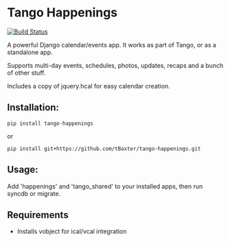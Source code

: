 Tango Happenings
=================

[![Build Status](https://travis-ci.org/tBaxter/tango-happenings.svg?branch=master)](https://travis-ci.org/tBaxter/tango-happenings)

A powerful Django calendar/events app. It works as part of Tango, or as a standalone app.

Supports multi-day events, schedules, photos, updates, recaps and a bunch of other stuff.

Includes a copy of jquery.hcal for easy calendar creation.


## Installation:

    pip install tango-happenings

or

    pip install git+https://github.com/tBaxter/tango-happenings.git


## Usage:

Add 'happenings' and 'tango_shared' to your installed apps, then run syncdb or migrate.


## Requirements

* Installs vobject for ical/vcal integration
